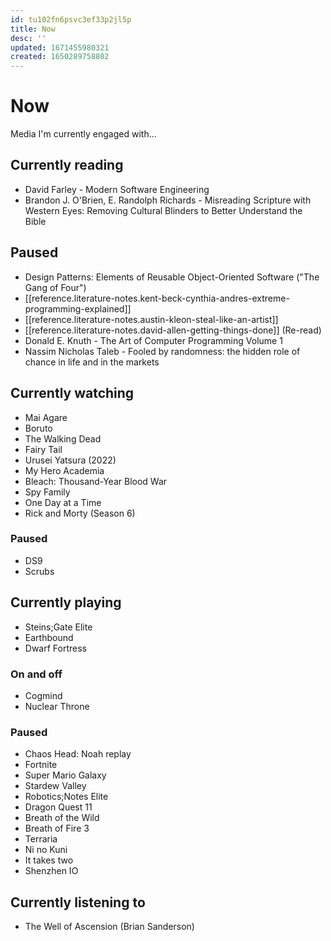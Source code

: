 ```yaml
---
id: tu102fn6psvc3ef33p2jl5p
title: Now
desc: ''
updated: 1671455980321
created: 1650289758802
---
```


# Now

Media I'm currently engaged with...

## Currently reading
- David Farley - Modern Software Engineering
- Brandon J. O'Brien, E. Randolph Richards - Misreading Scripture with Western Eyes: Removing Cultural Blinders to
  Better Understand the Bible
## Paused
- Design Patterns: Elements of Reusable Object-Oriented Software ("The Gang of Four")
- [[reference.literature-notes.kent-beck-cynthia-andres-extreme-programming-explained]]
- [[reference.literature-notes.austin-kleon-steal-like-an-artist]]
- [[reference.literature-notes.david-allen-getting-things-done]] (Re-read)
- Donald E. Knuth - The Art of Computer Programming Volume 1
- Nassim Nicholas Taleb - Fooled by randomness: the hidden role of chance in life and in the markets

## Currently watching
- Mai Agare
- Boruto
- The Walking Dead
- Fairy Tail
- Urusei Yatsura (2022)
- My Hero Academia
- Bleach: Thousand-Year Blood War
- Spy Family
- One Day at a Time
- Rick and Morty (Season 6)

### Paused
- DS9
- Scrubs

## Currently playing
- Steins;Gate Elite
- Earthbound
- Dwarf Fortress

### On and off
- Cogmind
- Nuclear Throne

### Paused
- Chaos Head: Noah replay
- Fortnite
- Super Mario Galaxy
- Stardew Valley
- Robotics;Notes Elite
- Dragon Quest 11
- Breath of the Wild
- Breath of Fire 3
- Terraria
- Ni no Kuni
- It takes two
- Shenzhen IO

## Currently listening to
- The Well of Ascension (Brian Sanderson)
